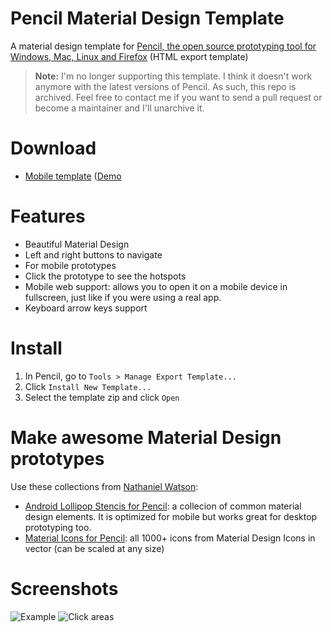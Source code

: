 # Pencil Material Design Template
A material design template for [Pencil, the open source prototyping tool for Windows, Mac, Linux and Firefox](https://github.com/evolus/pencil) (HTML export template)

> **Note:** I'm no longer supporting this template. I think it doesn't work anymore with the latest versions of Pencil. As such, this repo is archived. Feel free to contact me if you want to send a pull request or become a maintainer and I'll unarchive it.

# Download
* [Mobile template](https://github.com/DaniGuardiola/pencil-material-template/raw/master/build/pencil-material-template-mobile.zip) ([Demo](http://daniguardiola.github.io/pencil-material-template/)

# Features
* Beautiful Material Design
* Left and right buttons to navigate
* For mobile prototypes
* Click the prototype to see the hotspots
* Mobile web support: allows you to open it on a mobile device in fullscreen, just like if you were using a real app.
* Keyboard arrow keys support

# Install
1. In Pencil, go to ```Tools > Manage Export Template...```
2. Click ```Install New Template...```
3. Select the template zip and click ```Open```

# Make awesome Material Design prototypes
Use these collections from [Nathaniel Watson](http://www.nwatson.nz/):
- [Android Lollipop Stencis for Pencil](https://github.com/nathanielw/Android-Lollipop-Pencil-Stencils): a collecion of common material design elements. It is optimized for mobile but works great for desktop prototyping too.
- [Material Icons for Pencil](https://github.com/nathanielw/Material-Icons-for-Pencil): all 1000+ icons from Material Design Icons in vector (can be scaled at any size)

# Screenshots
![Example](http://i.imgur.com/UehgCdD.png?raw=true)
![Click areas](http://i.imgur.com/hT2k79Y.png?raw=true)
